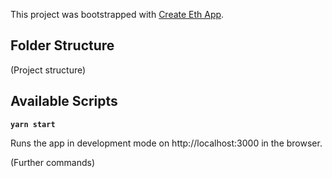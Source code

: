 This project was bootstrapped with [Create Eth App](https://github.com/sablierhq/create-eth-app).

## Folder Structure

(Project structure)

## Available Scripts

**`yarn start`**

Runs the app in development mode on http://localhost:3000 in the browser.

(Further commands)
